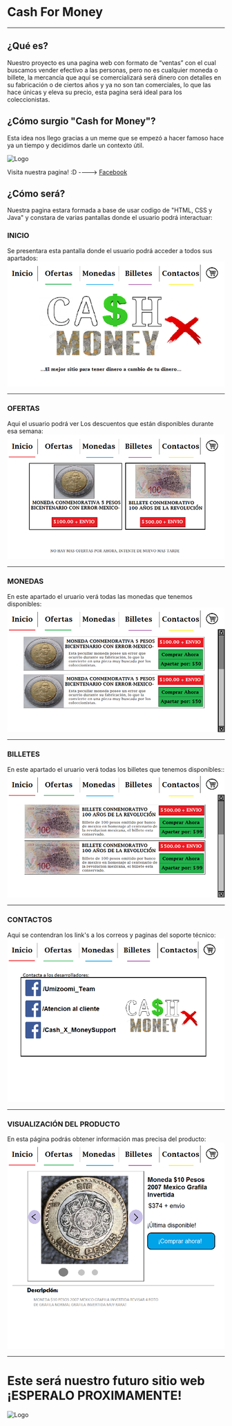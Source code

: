 # Cash For Money
_________________

## ¿Qué es?
Nuestro proyecto es una pagina web con formato de “ventas” con el cual buscamos vender efectivo a las personas, pero no es cualquier moneda o billete, la mercancía que aquí se comercializará será dinero con detalles en su fabricación o de ciertos años y ya no son tan comerciales, lo que las hace únicas y eleva su precio, esta pagina será ideal para los coleccionistas.

## ¿Cómo surgio "Cash for Money"?
Esta idea nos llego gracias a un meme que se empezó a hacer famoso hace ya un tiempo y decidimos darle un contexto útil.

![Logo](https://i.ytimg.com/vi/9v2LSQZ92hI/hqdefault.jpg)


Visita nuestra pagina! :D ---->
<a href="https://www.facebook.com/Cash_X_MoneySupport-111864304019017">Facebook</a>



## ¿Cómo será?
Nuestra pagina estara formada a base de usar codigo de "HTML, CSS y Java" y constara de varias pantallas donde el usuario podrá interactuar:

### INICIO
Se presentara esta pantalla donde el usuario podrá acceder a todos sus apartados:
![Logo](https://github.com/martz13/equipo-Omizoomi/blob/Visualizaci%C3%B3n/Inicio.png)
____________________
### OFERTAS
Aqui el usuario podrá ver Los descuentos que están disponibles durante esa semana:
![Logo](https://github.com/martz13/equipo-Omizoomi/blob/Visualizaci%C3%B3n/Ofertas.png)
____________________
### MONEDAS
En este apartado el uruario verá todas las monedas que tenemos disponibles:
![Logo](https://github.com/martz13/equipo-Omizoomi/blob/Visualizaci%C3%B3n/Monedas.png)
____________________
### BILLETES
En este apartado el uruario verá todas los billetes que tenemos disponibles::
![Logo](https://github.com/martz13/equipo-Omizoomi/blob/Visualizaci%C3%B3n/Billetes.png)
____________________
### CONTACTOS
Aqui se contendran los link's a los correos y paginas del soporte técnico:
![Logo](https://github.com/martz13/equipo-Omizoomi/blob/Visualizaci%C3%B3n/Contactos.png)
____________________
### VISUALIZACIÓN DEL PRODUCTO
En esta página podrás obtener información mas precisa del producto:
![Logo](https://github.com/martz13/equipo-Omizoomi/blob/Visualizaci%C3%B3n/Compra.png)
____________________

# Este será nuestro futuro sitio web ¡ESPERALO PROXIMAMENTE!
![Logo](https://i.redd.it/ijjfp1y7vlv41.jpg)

